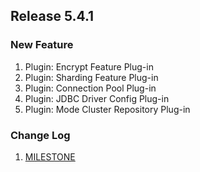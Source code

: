 ## Release 5.4.1

### New Feature
1. Plugin: Encrypt Feature Plug-in
1. Plugin: Sharding Feature Plug-in
1. Plugin: Connection Pool Plug-in
1. Plugin: JDBC Driver Config Plug-in
1. Plugin: Mode Cluster Repository Plug-in

### Change Log

1. [MILESTONE](https://github.com/apache/shardingsphere-plugin/milestone/1)
